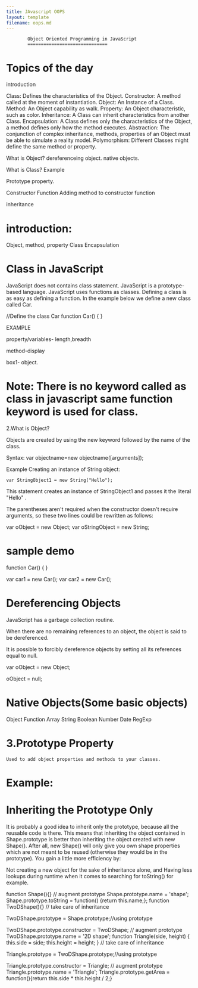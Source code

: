 ```yaml
---
title: JAvascript OOPS
layout: template
filename: oops.md
--- 
```


			Object Oriented Programming in JavaScript
			==============================


Topics of the day
=============
introduction

Class: Defines the characteristics of the Object.
Constructor: A method called at the moment of instantiation.
Object: An Instance of a Class.
Method: An Object capability as walk.
Property: An Object characteristic, such as color.
Inheritance: A Class can inherit characteristics from another Class.
Encapsulation: A Class defines only the characteristics of the Object, a method defines only how the method executes.
Abstraction: The conjunction of complex inheritance, methods, properties of an Object must be able to simulate a reality model.
Polymorphism: Different Classes might define the same method or property.





What is Object?
dereferenceing object.
native objects.

What is Class?
Example

Prototype property.

Constructor Function
Adding method to constructor function

inheritance

introduction:
=========
Object, method, property Class Encapsulation

 Class in JavaScript
===============
JavaScript does not contains class statement. JavaScript is a prototype-based language. JavaScript uses functions as classes. Defining a class is as easy as defining a function. In the example below we define a new class called Car.

//Define the class Car 
	function Car() { } 


EXAMPLE

<script>
function Box(){
	this.length=10;
	this.breadth=20;

this.display=function display()
{
alert("Iam inside a display method");
}
};

var box1=new Box();
alert(box1.length);
alert(box1.display());
</script>


property/variables-  length,breadth

method-display

box1- object.

Note: There is no keyword called as class in javascript same function keyword is used for class.
=========================================================================================

2.What is Object?

Objects are created by using the new keyword followed by the name of the class.
 
Syntax:
	var objectname=new objectname([arguments]);

Example
	 Creating an instance of String object:

	var StringObject1 = new String("Hello"); 


This statement creates an instance of StringObject1 and passes it the literal "Hello" .

 
The parentheses aren't required when the constructor doesn't require arguments, so these two lines could be rewritten as follows:
 
var oObject = new Object;
var oStringObject = new String; 


sample demo
=========
function Car() { } 

  var car1 = new Car(); 
  var car2 = new Car(); 
 

Dereferencing Objects
===============
JavaScript has a garbage collection routine.
 
When there are no remaining references to an object, the object is said to be dereferenced.
 
It is possible to forcibly dereference objects by setting all its references equal to null.
 
var oObject = new Object;

oObject = null; 
 

Native Objects(Some basic objects)
==========================
Object          Function      Array         String
Boolean       Number       Date           RegExp


3.Prototype Property
================
	Used to add object properties and methods to your classes.

Example:
======
<!--Prototype Proprty-->
<html>
<head>
<script type="text/javascript">
<!--function Gadget() which uses this to add two properties and one method to the objects it creates.-->

function Gadget(name, color) {
this.name = name;
this.color = color;
this.whatAreYou = function(){
return 'I am a ' + this.color + ' ' + this.name;


<!--Let's add two more properties, price and rating, and a getInfo() method. Since prototype contains an object, you can just keep adding to it like this:-->
Gadget.prototype.price = 100;
Gadget.prototype.rating = 3;

//add a method to your class

Gadget.prototype.getInfo = function() {
return 'Rating: ' + this.rating + ', price: ' + this.price;
};
}
}

<!--All the methods and properties you have added to the prototype are directly available as soon as you create a new object using the constructor. If you create a newtoy object using the Gadget() constructor, you can access all the methods and properties already defined.
-->
var newtoy = new Gadget('webcam', 'black');
alert(newtoy.name);
alert(newtoy.WhatAreYou());
alert(newtoy.price);
alert(newtoy.rating);
alert(newtoy.getInfo());
</script>
<body>
</body>
</html>

<!--Here factory is a function>



What is method?
A method is essentially a function that is found inside of an object.

Eg:
var current=new Date()   //the current date
var min=current.getMinutes()


Here getMinutes() is a method associated with objects.


Constructor functions
===============

There is another way to create objects: by using constructor functions.
 Let's see an example:
		function Hero() {
			this.occupation = 'Ninja';
		}

In order to create an object using this function, you use the new operator, like this:
		 var hero = new Hero();
		 hero.occupation;

Output:Ninja

Benefits of Constructor
------------------------------
=> The benefit of using constructor functions is that they accept parameters, which can be used when creating new objects. 

Let's modify the constructor to accept one parameter and assign it to the name property.

function Hero(name) {
	this.name = name;//This refers to global object
	this.occupation = 'Ninja';
	this.whoAreYou = function() {
		return "I'm " + this.name + " and I'm a " + this.occupation;
	}
}
Now you can create different objects using the same constructor:

		 var h1 = new Hero('Michelangelo');
 		 var h2 = new Hero('Donatello');
		 h1.whoAreYou();
		 h2.whoAreYou();
Output:
	I'm Michelangelo and I'm a Ninja"
 	"I'm Donatello and I'm a Ninja"


Note
====
A class name is the name of the constructor.
 
A constructor 'acts as' a factory function.
 
No object is created inside the constructor.
 
this keyword is used in constructor.
 
When a constructor is called with the new operator, an object is created before the first line of the constructor.
 
Constructors create a separate copy for each object.

Example:
======
<html>
<head>
<title>Constructor Example</title>
</head>
<body>
<script type="text/javascript">
function Car(sColor, iDoors, iMpg) {
    this.color = sColor;
    this.doors = iDoors;
    this.mpg = iMpg;
    this.showColor = function () {
        alert(this.color)
    };
}

var oCar1 = new Car("red", 4, 23);
var oCar2 = new Car("blue", 3, 25);
oCar1.showColor();
oCar2.showColor();


</script>

</body>
</html>


//Adding method to a class using prototype

<HTML>
<HEAD>
<TITLE>Instance method demo</TITLE>
</HEAD>
   <BODY>
   <H1>
   <SCRIPT>
   // constructor function
   function Rectangle(height, width){
      this.height =  height;
      this.width = width;
   }
  
   function getArea () {
      return this.height * this.width;
   }
   // turn the function into an object method
   Rectangle.prototype.calcArea = getArea;

   var theRectangle = new Rectangle (3, 5);
   theRectangle.width = 10;

   document.write("The rectangle instance height is: " + theRectangle.height + "<br>");
   document.write("The rectangle instance width is: " + theRectangle.width  + "<br>");
   document.write ("The calcArea method returns: " + theRectangle.calcArea());
   </SCRIPT>
   </H1>
   </BODY>
</HTML>

Functions
-------------

The following three ways of defining a function

1st method
--------------
 	
	function sum(a, b) {return a + b;};
	sum(1, 2);

Output 3

2nd Method
---------------
	 var sum = function(a, b) {return a + b;};
	sum(1, 2);

Output 3

3rd method
---------------

	var sum = new Function('a', 'b', 'return a + b;');
	 sum(1, 2)
 
inheritence in JavaScript
================
(inheritanceDemo.html)


prototype chaining
=============
	Prototype chaining is the default way to implement inheritance.


<script>
//parent class
function pclass(){
this.parent_property1= "TechMahindra";
this.parent_method1=function parent_method1(arg1)
{
return arg1+"parent method data";
};
}


//establish child class
function Cclass(){
this.child_property1="TechMahindra";
this.child_method1=function child_method1(arg1)
{
return arg1+"child method data";
};
}

//make child to inherit parent class
Cclass.prototype=new pclass();
var instance1=new Cclass();
alert(instance1 instanceof pclass);
alert(instance1 instanceof Cclass);

alert(instance1.parent_method1("Result"));

</script>

Demo 2(6_inheritance)
=====
<!--inheritence in javascript -->
<html>
<head>
<script type="text/javascript">
function Shape(){}

// augment prototype
Shape.prototype.name = 'shape';
Shape.prototype.toString = function() {return this.name;};

function TwoDShape(){}

// take care of inheritance
TwoDShape.prototype = new Shape();
TwoDShape.prototype.constructor = TwoDShape;

// augment prototype
TwoDShape.prototype.name = '2D shape';

function Triangle(side, height) {
this.side = side;
this.height = height;
}
// take care of inheritance
Triangle.prototype = new TwoDShape();
Triangle.prototype.constructor = Triangle;

// augment prototype
Triangle.prototype.name = 'Triangle';
Triangle.prototype.getArea = function(){return this.side * this.height / 2;};

var my = new Triangle(5, 10);
alert(my.getArea());

</script>
<body>

</body>
</html>

Inheriting the Prototype Only
====================
It is probably a good idea to inherit only the prototype, because all the reusable code is there. This means that inheriting the object contained in Shape.prototype is better than inheriting the object created with new Shape(). After all, new Shape() will only give you own shape properties which are not meant to be reused (otherwise they would be in the prototype). You gain a little more efficiency by:

Not creating a new object for the sake of inheritance alone, and
Having less lookups during runtime when it comes to searching for toString() for example.


function Shape(){}
// augment prototype
Shape.prototype.name = 'shape';
Shape.prototype.toString = function() {return this.name;};
function TwoDShape(){}
// take care of inheritance

TwoDShape.prototype = Shape.prototype;//using prototype

TwoDShape.prototype.constructor = TwoDShape;
// augment prototype
TwoDShape.prototype.name = '2D shape';
function Triangle(side, height) {
this.side = side;
this.height = height;
}
// take care of inheritance

Triangle.prototype = TwoDShape.prototype;//using prototype

Triangle.prototype.constructor = Triangle;
// augment prototype
Triangle.prototype.name = 'Triangle';
Triangle.prototype.getArea = function(){return this.side * this.height / 2;}